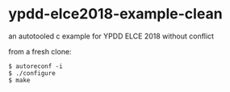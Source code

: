# ypdd-elce2018-example-clean
an autotooled c example for YPDD ELCE 2018 without conflict

from a fresh clone:
```
$ autoreconf -i
$ ./configure
$ make
```

